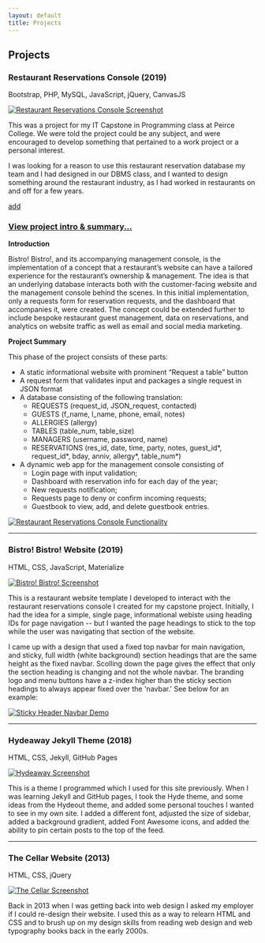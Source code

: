```yaml
---
layout: default
title: Projects
---
```

## Projects

### Restaurant Reservations Console (2019)

<p class="projects-stack">Bootstrap, PHP, MySQL, JavaScript, jQuery, CanvasJS</p>

<a href="{{ site.url }}/assets/img/restaurant-reservations-console.jpg"><img src="{{ site.url }}/assets/img/restaurant-reservations-console.jpg" alt="Restaurant Reservations Console Screenshot"></a>

This was a project for my IT Capstone in Programming class at Peirce College. We were told the project could be any subject, and were encouraged to develop something that pertained to a work project or a personal interest.

I was looking for a reason to use this restaurant reservation database my team and I had designed in our DBMS class, and I wanted to design something around the restaurant industry, as I had worked in restaurants on and off for a few years.

<div class="expand">
    <a href="#" class="expand-title">
        <span class="material-icons">add</span> 
        <h3 class="expand-title-text">
            View project intro & summary...
        </h3>
    </a>
    <div class="expand-text">
        <p><strong>Introduction</strong></p>
        <p>Bistro! Bistro!, and its accompanying management console, is the implementation of a concept that a restaurant’s website can have a tailored experience for the restaurant’s ownership & management. The idea is that an underlying database interacts both with the customer-facing website and the management console behind the scenes. In this initial implementation, only a requests form for reservation requests, and the dashboard that accompanies it, were created. The concept could be extended further to include bespoke restaurant guest management, data on reservations, and analytics on website traffic as well as email and social media marketing.</p>
        <p><strong>Project Summary</strong></p>
        <p>This phase of the project consists of these parts:</p>
        <ul>
            <li>A static informational website with prominent “Request a table” button</li>
            <li>A request form that validates input and packages a single request in JSON format</li>
            <li>A database consisting of the following translation:
                <ul>
                    <li>REQUESTS (request_id, JSON_request, contacted)</li>
                    <li>GUESTS (f_name, l_name, phone, email, notes)</li>
                    <li>ALLERGIES (allergy)</li>
                    <li>TABLES (table_num, table_size)</li>
                    <li>MANAGERS (username, password, name)</li>
                    <li>RESERVATIONS (res_id, date, time, party, notes, guest_id*, request_id*, bday, anniv, allergy*, table_num*)</li>
                </ul>
            </li>
            <li>A dynamic web app for the management console consisting of
                <ul>
                    <li>Login page with input validation;</li>
                    <li>Dashboard with reservation info for each day of the year;</li>
                    <li>New requests notification;</li>
                    <li>Requests page to deny or confirm incoming requests;</li>
                    <li>Guestbook to view, add, and delete guestbook entries.</li>
                </ul>
            </li>
        </ul>
    </div>
</div>

<a href="{{ site.url }}/assets/img/restaurant-reservations-console.gif"><img src="{{ site.url }}/assets/img/restaurant-reservations-console.gif" alt="Restaurant Reservations Console Functionality"></a>

----

### Bistro! Bistro! Website (2019)

<p class="projects-stack">HTML, CSS, JavaScript, Materialize</p>

<a href="{{ site.url }}/assets/img/bistro-bistro-screenshot.jpg"><img src="{{ site.url }}/assets/img/bistro-bistro-screenshot.jpg" alt="Bistro! Bistro! Screenshot"></a>

This is a restaurant website template I developed to interact with the restaurant reservations console I created for my capstone project. Initially, I had the idea for a simple, single page, informational webiste using heading IDs for page navigation -- but I wanted the page headings to stick to the top while the user was navigating that section of the website.

I came up with a design that used a fixed top navbar for main navigation, and sticky, full width (white background) section headings that are the same height as the fixed navbar. Scolling down the page gives the effect that only the section heading is changing and not the whole navbar. The branding logo and menu buttons have a z-index higher than the sticky section headings to always appear fixed over the 'navbar.' See below for an example:

<a href="{{ site.url }}/assets/img/bb-sticky-header-navbar.gif"><img src="{{ site.url }}/assets/img/bb-sticky-header-navbar.gif" alt="Sticky Header Navbar Demo"></a>

----

### Hydeaway Jekyll Theme (2018)

<p class="projects-stack">HTML, CSS, Jekyll, GitHub Pages</p>

<a href="{{ site.url }}/assets/img/hydeaway-screenshot.jpg"><img src="{{ site.url }}/assets/img/hydeaway-screenshot.jpg" alt="Hydeaway Screenshot"></a>

This is a theme I programmed which I used for this site previously. When I was learning Jekyll and GitHub pages, I took the Hyde theme, and some ideas from the Hydeout theme, and added some personal touches I wanted to see in my own site. I added a different font, adjusted the size of sidebar, added a background gradient, added Font Awesome icons, and added the ability to pin certain posts to the top of the feed.

----

### The Cellar Website (2013)

<p class="projects-stack">HTML, CSS, jQuery</p>

<a href="{{ site.url }}/assets/img/thecellar-screenshot.jpg"><img src="{{ site.url }}/assets/img/thecellar-screenshot.jpg" alt="The Cellar Screenshot"></a>

Back in 2013 when I was getting back into web design I asked my employer if I could re-design their website. I used this as a way to relearn HTML and CSS and to brush up on my design skills from reading web design and web typography books back in the early 2000s. 